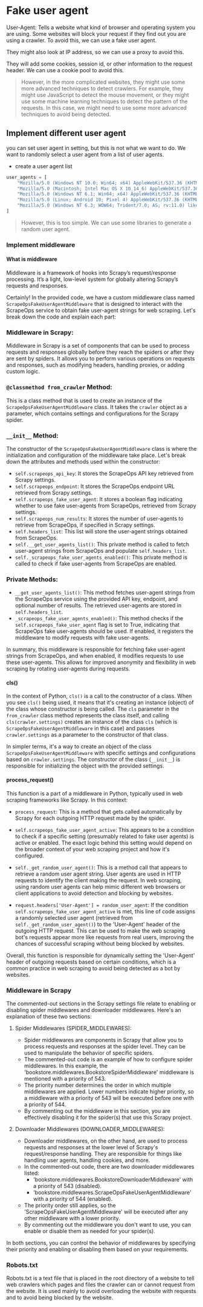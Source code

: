 # Fake user agent

User-Agent: Tells a website what kind of browser and operating system you are using. Some websites will block your request if they find out you are using a crawler. To avoid this, we can use a fake user agent.

They might also look at IP address, so we can use a proxy to avoid this.

They will add some cookies, session id, or other information to the request header. We can use a cookie pool to avoid this.

> However, in the more complicated websites, they might use some more advanced techniques to detect crawlers. For example, they might use JavaScript to detect the mouse movement, or they might use some machine learning techniques to detect the pattern of the requests. In this case, we might need to use some more advanced techniques to avoid being detected.

## Implement different user agent

you can set user agent in setting, but this is not what we want to do. We want to randomly select a user agent from a list of user agents.


- create a user agent list

```python
user_agents = [
    "Mozilla/5.0 (Windows NT 10.0; Win64; x64) AppleWebKit/537.36 (KHTML, like Gecko) Chrome/120.0.0.0 Safari/537.36",
    "Mozilla/5.0 (Macintosh; Intel Mac OS X 10_14_6) AppleWebKit/537.36 (KHTML, like Gecko) Chrome/120.0.0.0 Safari/537.36",
    "Mozilla/5.0 (Windows NT 6.1; Win64; x64) AppleWebKit/537.36 (KHTML, like Gecko) Chrome/120.0.0.0 Safari/537.36",
    "Mozilla/5.0 (Linux; Android 10; Pixel 4) AppleWebKit/537.36 (KHTML, like Gecko) Chrome/120.0.0.0 Mobile Safari/537.36",
    "Mozilla/5.0 (Windows NT 6.3; WOW64; Trident/7.0; AS; rv:11.0) like Gecko"
]
```

> However, this is too simple. We can use some libraries to generate a random user agent.

### Implement middleware

#### What is middleware

Middleware is a framework of hooks into Scrapy’s request/response processing. It’s a light, low-level system for globally altering Scrapy’s requests and responses. 

Certainly! In the provided code, we have a custom middleware class named `ScrapeOpsFakeUserAgentMiddleware` that is designed to interact with the ScrapeOps service to obtain fake user-agent strings for web scraping. Let's break down the code and explain each part:

### Middleware in Scrapy:
Middleware in Scrapy is a set of components that can be used to process requests and responses globally before they reach the spiders or after they are sent by spiders. It allows you to perform various operations on requests and responses, such as modifying headers, handling proxies, or adding custom logic.

### `@classmethod from_crawler` Method:
This is a class method that is used to create an instance of the `ScrapeOpsFakeUserAgentMiddleware` class. It takes the `crawler` object as a parameter, which contains settings and configurations for the Scrapy spider.

### `__init__` Method:
The constructor of the `ScrapeOpsFakeUserAgentMiddleware` class is where the initialization and configuration of the middleware take place. Let's break down the attributes and methods used within the constructor:

- `self.scrapeops_api_key`: It stores the ScrapeOps API key retrieved from Scrapy settings.
- `self.scrapeops_endpoint`: It stores the ScrapeOps endpoint URL retrieved from Scrapy settings.
- `self.scrapeops_fake_user_agent`: It stores a boolean flag indicating whether to use fake user-agents from ScrapeOps, retrieved from Scrapy settings.
- `self.scrapeops_num_results`: It stores the number of user-agents to retrieve from ScrapeOps, if specified in Scrapy settings.
- `self.headers_list`: This list will store the user-agent strings obtained from ScrapeOps.
- `self.__get_user_agents_list()`: This private method is called to fetch user-agent strings from ScrapeOps and populate `self.headers_list`.
- `self._scrapeops_fake_user_agents_enabled()`: This private method is called to check if fake user-agents from ScrapeOps are enabled.

### Private Methods:
- `__get_user_agents_list()`: This method fetches user-agent strings from the ScrapeOps service using the provided API key, endpoint, and optional number of results. The retrieved user-agents are stored in `self.headers_list`.
- `_scrapeops_fake_user_agents_enabled()`: This method checks if the `self.scrapeops_fake_user_agent` flag is set to True, indicating that ScrapeOps fake user-agents should be used. If enabled, it registers the middleware to modify requests with fake user-agents.

In summary, this middleware is responsible for fetching fake user-agent strings from ScrapeOps, and when enabled, it modifies requests to use these user-agents. This allows for improved anonymity and flexibility in web scraping by rotating user-agents during requests.

#### cls()
In the context of Python, `cls()` is a call to the constructor of a class. When you see `cls()` being used, it means that it's creating an instance (object) of the class whose constructor is being called. The `cls` parameter in the `from_crawler` class method represents the class itself, and calling `cls(crawler.settings)` creates an instance of the class `cls` (which is `ScrapeOpsFakeUserAgentMiddleware` in this case) and passes `crawler.settings` as a parameter to the constructor of that class.

In simpler terms, it's a way to create an object of the class `ScrapeOpsFakeUserAgentMiddleware` with specific settings and configurations based on `crawler.settings`. The constructor of the class (`__init__`) is responsible for initializing the object with the provided settings.

#### process_request()

This function is a part of a middleware in Python, typically used in web scraping frameworks like Scrapy. In this context:

- `process_request`: This is a method that gets called automatically by Scrapy for each outgoing HTTP request made by the spider.

- `self.scrapeops_fake_user_agent_active`: This appears to be a condition to check if a specific setting (presumably related to fake user agents) is active or enabled. The exact logic behind this setting would depend on the broader context of your web scraping project and how it's configured.

- `self._get_random_user_agent()`: This is a method call that appears to retrieve a random user agent string. User agents are used in HTTP requests to identify the client making the request. In web scraping, using random user agents can help mimic different web browsers or client applications to avoid detection and blocking by websites.

- `request.headers['User-Agent'] = random_user_agent`: If the condition `self.scrapeops_fake_user_agent_active` is met, this line of code assigns a randomly selected user agent (retrieved from `self._get_random_user_agent()`) to the 'User-Agent' header of the outgoing HTTP request. This can be used to make the web scraping bot's requests appear more like requests from real users, improving the chances of successful scraping without being blocked by websites.

Overall, this function is responsible for dynamically setting the 'User-Agent' header of outgoing requests based on certain conditions, which is a common practice in web scraping to avoid being detected as a bot by websites.


### Middleware in Scrapy

The commented-out sections in the Scrapy settings file relate to enabling or disabling spider middlewares and downloader middlewares. Here's an explanation of these two sections:

1. Spider Middlewares (SPIDER_MIDDLEWARES):
   - Spider middlewares are components in Scrapy that allow you to process requests and responses at the spider level. They can be used to manipulate the behavior of specific spiders.
   - The commented-out code is an example of how to configure spider middlewares. In this example, the 'bookstore.middlewares.BookstoreSpiderMiddleware' middleware is mentioned with a priority of 543.
   - The priority number determines the order in which multiple middlewares are applied. Lower numbers indicate higher priority, so a middleware with a priority of 543 will be executed before one with a priority of 544.
   - By commenting out the middleware in this section, you are effectively disabling it for the spider(s) that use this Scrapy project.

2. Downloader Middlewares (DOWNLOADER_MIDDLEWARES):
   - Downloader middlewares, on the other hand, are used to process requests and responses at the lower level of Scrapy's request/response handling. They are responsible for things like handling user agents, handling cookies, and more.
   - In the commented-out code, there are two downloader middlewares listed:
     - 'bookstore.middlewares.BookstoreDownloaderMiddleware' with a priority of 543 (disabled).
     - 'bookstore.middlewares.ScrapeOpsFakeUserAgentMiddleware' with a priority of 544 (enabled).
   - The priority order still applies, so the 'ScrapeOpsFakeUserAgentMiddleware' will be executed after any other middleware with a lower priority.
   - By commenting out the middleware you don't want to use, you can enable or disable them as needed for your spider(s).

In both sections, you can control the behavior of middlewares by specifying their priority and enabling or disabling them based on your requirements.

### Robots.txt

Robots.txt is a text file that is placed in the root directory of a website to tell web crawlers which pages and files the crawler can or cannot request from the website. It is used mainly to avoid overloading the website with requests and to avoid being blocked by the website.